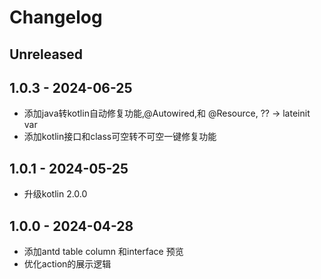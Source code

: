 # Changelog

## Unreleased

## 1.0.3 - 2024-06-25

- 添加java转kotlin自动修复功能,@Autowired,和 @Resource, ?? -> lateinit var
- 添加kotlin接口和class可空转不可空一键修复功能

## 1.0.1 - 2024-05-25

- 升级kotlin 2.0.0

## 1.0.0 - 2024-04-28

- 添加antd table column 和interface 预览
- 优化action的展示逻辑
